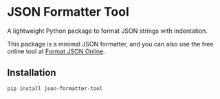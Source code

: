 # JSON Formatter Tool

A lightweight Python package to format JSON strings with indentation.  

This package is a minimal JSON formatter, and you can also use the free online tool at [Format JSON Online](https://formatjsononline.com).

## Installation
```bash
pip install json-formatter-tool
